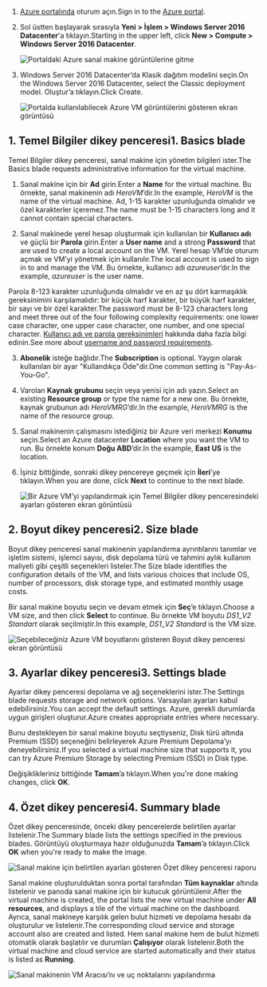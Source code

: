 1. <span data-ttu-id="63632-101">[Azure portalında](https://portal.azure.com) oturum açın.</span><span class="sxs-lookup"><span data-stu-id="63632-101">Sign in to the [Azure portal](https://portal.azure.com).</span></span>

2. <span data-ttu-id="63632-102">Sol üstten başlayarak sırasıyla **Yeni > İşlem > Windows Server 2016 Datacenter**'a tıklayın.</span><span class="sxs-lookup"><span data-stu-id="63632-102">Starting in the upper left, click **New > Compute > Windows Server 2016 Datacenter**.</span></span>

    ![Portaldaki Azure sanal makine görüntülerine gitme](./media/virtual-machines-common-portal-create-fqdn/marketplace-new.png)

3. <span data-ttu-id="63632-104">Windows Server 2016 Datacenter’da Klasik dağıtım modelini seçin.</span><span class="sxs-lookup"><span data-stu-id="63632-104">On the Windows Server 2016 Datacenter, select the Classic deployment model.</span></span> <span data-ttu-id="63632-105">Oluştur’a tıklayın.</span><span class="sxs-lookup"><span data-stu-id="63632-105">Click Create.</span></span>

    ![Portalda kullanılabilecek Azure VM görüntülerini gösteren ekran görüntüsü](./media/virtual-machines-common-portal-create-fqdn/deployment-classic-model.png)

## <a name="1-basics-blade"></a><span data-ttu-id="63632-107">1. Temel Bilgiler dikey penceresi</span><span class="sxs-lookup"><span data-stu-id="63632-107">1. Basics blade</span></span>

<span data-ttu-id="63632-108">Temel Bilgiler dikey penceresi, sanal makine için yönetim bilgileri ister.</span><span class="sxs-lookup"><span data-stu-id="63632-108">The Basics blade requests administrative information for the virtual machine.</span></span>

1. <span data-ttu-id="63632-109">Sanal makine için bir **Ad** girin.</span><span class="sxs-lookup"><span data-stu-id="63632-109">Enter a **Name** for the virtual machine.</span></span> <span data-ttu-id="63632-110">Bu örnekte, sanal makinenin adı _HeroVM_’dir.</span><span class="sxs-lookup"><span data-stu-id="63632-110">In the example, _HeroVM_ is the name of the virtual machine.</span></span> <span data-ttu-id="63632-111">Ad, 1-15 karakter uzunluğunda olmalıdır ve özel karakterler içeremez.</span><span class="sxs-lookup"><span data-stu-id="63632-111">The name must be 1-15 characters long and it cannot contain special characters.</span></span>

2. <span data-ttu-id="63632-112">Sanal makinede yerel hesap oluşturmak için kullanılan bir **Kullanıcı adı** ve güçlü bir **Parola** girin.</span><span class="sxs-lookup"><span data-stu-id="63632-112">Enter a **User name** and a strong **Password** that are used to create a local account on the VM.</span></span> <span data-ttu-id="63632-113">Yerel hesap VM’de oturum açmak ve VM’yi yönetmek için kullanılır.</span><span class="sxs-lookup"><span data-stu-id="63632-113">The local account is used to sign in to and manage the VM.</span></span> <span data-ttu-id="63632-114">Bu örnekte, kullanıcı adı _azureuser_’dır.</span><span class="sxs-lookup"><span data-stu-id="63632-114">In the example, _azureuser_ is the user name.</span></span>

 <span data-ttu-id="63632-115">Parola 8-123 karakter uzunluğunda olmalıdır ve en az şu dört karmaşıklık gereksinimini karşılamalıdır: bir küçük harf karakter, bir büyük harf karakter, bir sayı ve bir özel karakter.</span><span class="sxs-lookup"><span data-stu-id="63632-115">The password must be 8-123 characters long and meet three out of the four following complexity requirements: one lower case character, one upper case character, one number, and one special character.</span></span> <span data-ttu-id="63632-116">[Kullanıcı adı ve parola gereksinimleri](../articles/virtual-machines/windows/faq.md) hakkında daha fazla bilgi edinin.</span><span class="sxs-lookup"><span data-stu-id="63632-116">See more about [username and password requirements](../articles/virtual-machines/windows/faq.md).</span></span>

3. <span data-ttu-id="63632-117">**Abonelik** isteğe bağlıdır.</span><span class="sxs-lookup"><span data-stu-id="63632-117">The **Subscription** is optional.</span></span> <span data-ttu-id="63632-118">Yaygın olarak kullanılan bir ayar "Kullandıkça Öde"dir.</span><span class="sxs-lookup"><span data-stu-id="63632-118">One common setting is "Pay-As-You-Go".</span></span>

4. <span data-ttu-id="63632-119">Varolan **Kaynak grubunu** seçin veya yenisi için adı yazın.</span><span class="sxs-lookup"><span data-stu-id="63632-119">Select an existing **Resource group** or type the name for a new one.</span></span> <span data-ttu-id="63632-120">Bu örnekte, kaynak grubunun adı _HeroVMRG_’dir.</span><span class="sxs-lookup"><span data-stu-id="63632-120">In the example, _HeroVMRG_ is the name of the resource group.</span></span>

5. <span data-ttu-id="63632-121">Sanal makinenin çalışmasını istediğiniz bir Azure veri merkezi **Konumu** seçin.</span><span class="sxs-lookup"><span data-stu-id="63632-121">Select an Azure datacenter **Location** where you want the VM to run.</span></span> <span data-ttu-id="63632-122">Bu örnekte konum **Doğu ABD**’dir.</span><span class="sxs-lookup"><span data-stu-id="63632-122">In the example, **East US** is the location.</span></span>

6. <span data-ttu-id="63632-123">İşiniz bittiğinde, sonraki dikey pencereye geçmek için **İleri**’ye tıklayın.</span><span class="sxs-lookup"><span data-stu-id="63632-123">When you are done, click **Next** to continue to the next blade.</span></span>

    ![Bir Azure VM’yi yapılandırmak için Temel Bilgiler dikey penceresindeki ayarları gösteren ekran görüntüsü](./media/virtual-machines-common-portal-create-fqdn/basics-blade-classic.png)

## <a name="2-size-blade"></a><span data-ttu-id="63632-125">2. Boyut dikey penceresi</span><span class="sxs-lookup"><span data-stu-id="63632-125">2. Size blade</span></span>

<span data-ttu-id="63632-126">Boyut dikey penceresi sanal makinenin yapılandırma ayrıntılarını tanımlar ve işletim sistemi, işlemci sayısı, disk depolama türü ve tahmini aylık kullanım maliyeti gibi çeşitli seçenekleri listeler.</span><span class="sxs-lookup"><span data-stu-id="63632-126">The Size blade identifies the configuration details of the VM, and lists various choices that include OS, number of processors, disk storage type, and estimated monthly usage costs.</span></span>  

<span data-ttu-id="63632-127">Bir sanal makine boyutu seçin ve devam etmek için **Seç**’e tıklayın.</span><span class="sxs-lookup"><span data-stu-id="63632-127">Choose a VM size, and then click **Select** to continue.</span></span> <span data-ttu-id="63632-128">Bu örnekte VM boyutu _DS1_\__V2 Standart_ olarak seçilmiştir.</span><span class="sxs-lookup"><span data-stu-id="63632-128">In this example, _DS1_\__V2 Standard_ is the VM size.</span></span>

  ![Seçebileceğiniz Azure VM boyutlarını gösteren Boyut dikey penceresi ekran görüntüsü](./media/virtual-machines-common-portal-create-fqdn/vm-size-classic.png)


## <a name="3-settings-blade"></a><span data-ttu-id="63632-130">3. Ayarlar dikey penceresi</span><span class="sxs-lookup"><span data-stu-id="63632-130">3. Settings blade</span></span>

<span data-ttu-id="63632-131">Ayarlar dikey penceresi depolama ve ağ seçeneklerini ister.</span><span class="sxs-lookup"><span data-stu-id="63632-131">The Settings blade requests storage and network options.</span></span> <span data-ttu-id="63632-132">Varsayılan ayarları kabul edebilirsiniz.</span><span class="sxs-lookup"><span data-stu-id="63632-132">You can accept the default settings.</span></span> <span data-ttu-id="63632-133">Azure, gerekli durumlarda uygun girişleri oluşturur.</span><span class="sxs-lookup"><span data-stu-id="63632-133">Azure creates appropriate entries where necessary.</span></span>

<span data-ttu-id="63632-134">Bunu destekleyen bir sanal makine boyutu seçtiyseniz, Disk türü altında Premium (SSD) seçeneğini belirleyerek Azure Premium Depolama’yı deneyebilirsiniz.</span><span class="sxs-lookup"><span data-stu-id="63632-134">If you selected a virtual machine size that supports it, you can try Azure Premium Storage by selecting Premium (SSD) in Disk type.</span></span>

<span data-ttu-id="63632-135">Değişiklikleriniz bittiğinde **Tamam**’a tıklayın.</span><span class="sxs-lookup"><span data-stu-id="63632-135">When you're done making changes, click **OK**.</span></span>

## <a name="4-summary-blade"></a><span data-ttu-id="63632-136">4. Özet dikey penceresi</span><span class="sxs-lookup"><span data-stu-id="63632-136">4. Summary blade</span></span>

<span data-ttu-id="63632-137">Özet dikey penceresinde, önceki dikey pencerelerde belirtilen ayarlar listelenir.</span><span class="sxs-lookup"><span data-stu-id="63632-137">The Summary blade lists the settings specified in the previous blades.</span></span> <span data-ttu-id="63632-138">Görüntüyü oluşturmaya hazır olduğunuzda **Tamam**’a tıklayın.</span><span class="sxs-lookup"><span data-stu-id="63632-138">Click **OK** when you're ready to make the image.</span></span>

 ![Sanal makine için belirtilen ayarları gösteren Özet dikey penceresi raporu](./media/virtual-machines-common-portal-create-fqdn/summary-blade-classic.png)

<span data-ttu-id="63632-140">Sanal makine oluşturulduktan sonra portal tarafından **Tüm kaynaklar** altında listelenir ve panoda sanal makine için bir kutucuk görüntülenir.</span><span class="sxs-lookup"><span data-stu-id="63632-140">After the virtual machine is created, the portal lists the new virtual machine under **All resources**, and displays a tile of the virtual machine on the dashboard.</span></span> <span data-ttu-id="63632-141">Ayrıca, sanal makineye karşılık gelen bulut hizmeti ve depolama hesabı da oluşturulur ve listelenir.</span><span class="sxs-lookup"><span data-stu-id="63632-141">The corresponding cloud service and storage account also are created and listed.</span></span> <span data-ttu-id="63632-142">Hem sanal makine hem de bulut hizmeti otomatik olarak başlatılır ve durumları **Çalışıyor** olarak listelenir.</span><span class="sxs-lookup"><span data-stu-id="63632-142">Both the virtual machine and cloud service are started automatically and their status is listed as **Running**.</span></span>

 ![Sanal makinenin VM Aracısı’nı ve uç noktalarını yapılandırma](./media/virtual-machines-common-portal-create-fqdn/portal-with-new-vm.png)
